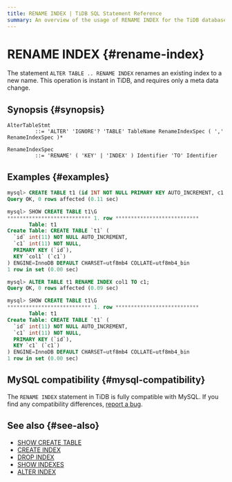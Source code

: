 ```yaml
---
title: RENAME INDEX | TiDB SQL Statement Reference
summary: An overview of the usage of RENAME INDEX for the TiDB database.
---
```


# RENAME INDEX {#rename-index}

The statement `ALTER TABLE .. RENAME INDEX` renames an existing index to a new name. This operation is instant in TiDB, and requires only a meta data change.

## Synopsis {#synopsis}

```ebnf+diagram
AlterTableStmt
         ::= 'ALTER' 'IGNORE'? 'TABLE' TableName RenameIndexSpec ( ',' RenameIndexSpec )*

RenameIndexSpec
         ::= 'RENAME' ( 'KEY' | 'INDEX' ) Identifier 'TO' Identifier
```

## Examples {#examples}

```sql
mysql> CREATE TABLE t1 (id INT NOT NULL PRIMARY KEY AUTO_INCREMENT, c1 INT NOT NULL, INDEX col1 (c1));
Query OK, 0 rows affected (0.11 sec)

mysql> SHOW CREATE TABLE t1\G
*************************** 1. row ***************************
       Table: t1
Create Table: CREATE TABLE `t1` (
  `id` int(11) NOT NULL AUTO_INCREMENT,
  `c1` int(11) NOT NULL,
  PRIMARY KEY (`id`),
  KEY `col1` (`c1`)
) ENGINE=InnoDB DEFAULT CHARSET=utf8mb4 COLLATE=utf8mb4_bin
1 row in set (0.00 sec)

mysql> ALTER TABLE t1 RENAME INDEX col1 TO c1;
Query OK, 0 rows affected (0.09 sec)

mysql> SHOW CREATE TABLE t1\G
*************************** 1. row ***************************
       Table: t1
Create Table: CREATE TABLE `t1` (
  `id` int(11) NOT NULL AUTO_INCREMENT,
  `c1` int(11) NOT NULL,
  PRIMARY KEY (`id`),
  KEY `c1` (`c1`)
) ENGINE=InnoDB DEFAULT CHARSET=utf8mb4 COLLATE=utf8mb4_bin
1 row in set (0.00 sec)
```

## MySQL compatibility {#mysql-compatibility}

The `RENAME INDEX` statement in TiDB is fully compatible with MySQL. If you find any compatibility differences, [report a bug](https://docs.pingcap.com/tidb/stable/support).

## See also {#see-also}

-   [SHOW CREATE TABLE](/sql-statements/sql-statement-show-create-table.md)
-   [CREATE INDEX](/sql-statements/sql-statement-create-index.md)
-   [DROP INDEX](/sql-statements/sql-statement-drop-index.md)
-   [SHOW INDEXES](/sql-statements/sql-statement-show-indexes.md)
-   [ALTER INDEX](/sql-statements/sql-statement-alter-index.md)
